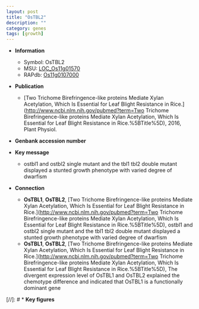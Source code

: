 ```yaml
---
layout: post
title: "OsTBL2"
description: ""
category: genes
tags: [growth]
---
```


* **Information**  
    + Symbol: OsTBL2  
    + MSU: [LOC_Os11g01570](http://rice.plantbiology.msu.edu/cgi-bin/ORF_infopage.cgi?orf=LOC_Os11g01570)  
    + RAPdb: [Os11g0107000](http://rapdb.dna.affrc.go.jp/viewer/gbrowse_details/irgsp1?name=Os11g0107000)  

* **Publication**  
    + [Two Trichome Birefringence-like proteins Mediate Xylan Acetylation, Which Is Essential for Leaf Blight Resistance in Rice.](http://www.ncbi.nlm.nih.gov/pubmed?term=Two Trichome Birefringence-like proteins Mediate Xylan Acetylation, Which Is Essential for Leaf Blight Resistance in Rice.%5BTitle%5D), 2016, Plant Physiol.

* **Genbank accession number**  

* **Key message**  
    + ostbl1 and ostbl2 single mutant and the tbl1 tbl2 double mutant displayed a stunted growth phenotype with varied degree of dwarfism

* **Connection**  
    + __OsTBL1__, __OsTBL2__, [Two Trichome Birefringence-like proteins Mediate Xylan Acetylation, Which Is Essential for Leaf Blight Resistance in Rice.](http://www.ncbi.nlm.nih.gov/pubmed?term=Two Trichome Birefringence-like proteins Mediate Xylan Acetylation, Which Is Essential for Leaf Blight Resistance in Rice.%5BTitle%5D), ostbl1 and ostbl2 single mutant and the tbl1 tbl2 double mutant displayed a stunted growth phenotype with varied degree of dwarfism
    + __OsTBL1__, __OsTBL2__, [Two Trichome Birefringence-like proteins Mediate Xylan Acetylation, Which Is Essential for Leaf Blight Resistance in Rice.](http://www.ncbi.nlm.nih.gov/pubmed?term=Two Trichome Birefringence-like proteins Mediate Xylan Acetylation, Which Is Essential for Leaf Blight Resistance in Rice.%5BTitle%5D), The divergent expression level of OsTBL1 and OsTBL2 explained the chemotype difference and indicated that OsTBL1 is a functionally dominant gene

[//]: # * **Key figures**  


